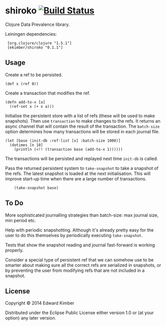 # shiroko [![Build Status](https://travis-ci.org/ekimber/shiroko.svg?branch=master)](https://travis-ci.org/ekimber/shiroko)
Clojure Data Prevalence library. 

Leiningen dependencies:

     [org.clojure/clojure "1.5.1"]
     [ekimber/shiroko "0.1.1"]

## Usage

Create a ref to be persisted.

    (def x (ref 0))

Create a transaction that modifies the ref.

    (defn add-to-x [a]
      (ref-set x (+ x a)))

Initialise the persistent store with a list of refs (these will be used to make snapshots).  Then
use `transaction` to make changes to the refs.  It returns an async channel that will contain
the result of the transaction. The `batch-size` option determines how many transactions will be stored
in each journal file.

    (let [base (init-db :ref-list [x] :batch-size 1000)]
      (dotimes [n 10]
        (println (<!! (transaction base (add-to-x 1))))))

The transactions will be persisted and replayed next time `init-db` is called.

Pass the returned persistent system to `take-snapshot` to take a snapshot of the refs.  The
latest snapshot is loaded at the next initialisation. This will improve start-up time when there
are a large number of transactions.

        (take-snapshot base)

## To Do

More sophisticated journalling strategies than batch-size: max journal size, min period etc.

Help with periodic snapshotting. Although it's already pretty easy for the user to do this themselves
by periodically executing `take-snapshot`.

Tests that show the snapshot reading and journal fast-forward is working properly.

Consider a special type of persistent ref that we can somehow use to be smarter about making sure
all the correct refs are serialized in snapshots, or by preventing the user from modifying refs that
are not included in a snapshot.

## License

Copyright © 2014 Edward Kimber

Distributed under the Eclipse Public License either version 1.0 or (at
your option) any later version.
